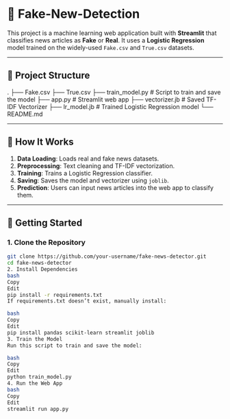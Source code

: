 # 📰 Fake-New-Detection
This project is a machine learning web application built with **Streamlit** that classifies news articles as **Fake** or **Real**. It uses a **Logistic Regression** model trained on the widely-used `Fake.csv` and `True.csv` datasets.

---

## 📂 Project Structure

.
├── Fake.csv
├── True.csv
├── train_model.py # Script to train and save the model
├── app.py # Streamlit web app
├── vectorizer.jb # Saved TF-IDF Vectorizer
├── lr_model.jb # Trained Logistic Regression model
└── README.md

---

## 🧠 How It Works

1. **Data Loading**: Loads real and fake news datasets.
2. **Preprocessing**: Text cleaning and TF-IDF vectorization.
3. **Training**: Trains a Logistic Regression classifier.
4. **Saving**: Saves the model and vectorizer using `joblib`.
5. **Prediction**: Users can input news articles into the web app to classify them.

---

## 🚀 Getting Started

### 1. Clone the Repository

```bash
git clone https://github.com/your-username/fake-news-detector.git
cd fake-news-detector
2. Install Dependencies
bash
Copy
Edit
pip install -r requirements.txt
If requirements.txt doesn’t exist, manually install:

bash
Copy
Edit
pip install pandas scikit-learn streamlit joblib
3. Train the Model
Run this script to train and save the model:

bash
Copy
Edit
python train_model.py
4. Run the Web App
bash
Copy
Edit
streamlit run app.py
